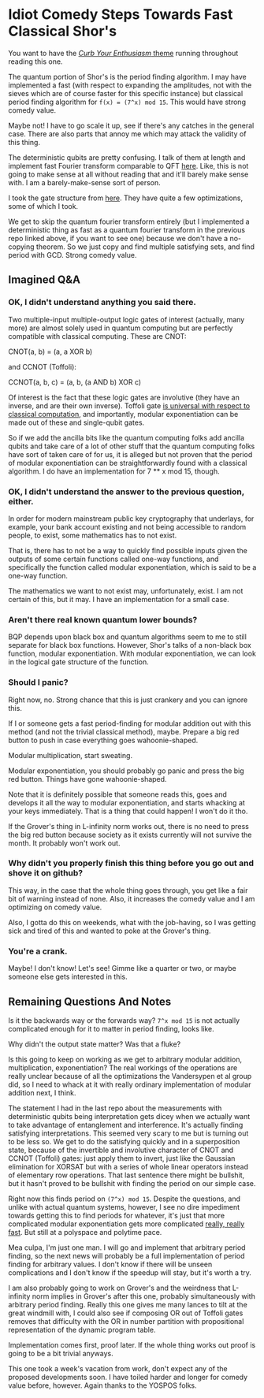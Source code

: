 Idiot Comedy Steps Towards Fast Classical Shor's
===

You want to have the [_Curb Your Enthusiasm_ theme](https://www.youtube.com/watch?v=Ag1o3koTLWM) running throughout reading this one.

The quantum portion of Shor's is the period finding algorithm. I may have implemented a fast (with respect to expanding the amplitudes, not with the sieves which are of course faster for this specific instance) but classical period finding algorithm for `f(x) = (7^x) mod 15`. This would have strong comedy value.

Maybe not! I have to go scale it up, see if there's any catches in the general case. There are also parts that annoy me which may attack the validity of this thing.

The deterministic qubits are pretty confusing. I talk of them at length and implement fast Fourier transform comparable to QFT [here](https://github.com/howonlee/deterministic-qubit). Like, this is not going to make sense at all without reading that and it'll barely make sense with. I am a barely-make-sense sort of person.

I took the gate structure from [here](https://arxiv.org/pdf/quant-ph/0112176.pdf). They have quite a few optimizations, some of which I took.

We get to skip the quantum fourier transform entirely (but I implemented a deterministic thing as fast as a quantum fourier transform in the previous repo linked above, if you want to see one) because we don't have a no-copying theorem. So we just copy and find multiple satisfying sets, and find period with GCD. Strong comedy value.

Imagined Q&A
---

### OK, I didn't understand anything you said there.

Two multiple-input multiple-output logic gates of interest (actually, many more) are almost solely used in quantum computing but are perfectly compatible with classical computing. These are CNOT:

CNOT(a, b) = (a, a XOR b)

and CCNOT (Toffoli):

CCNOT(a, b, c) = (a, b, (a AND b) XOR c)

Of interest is the fact that these logic gates are involutive (they have an inverse, and are their own inverse). Toffoli gate [is universal with respect to classical computation](https://en.wikipedia.org/wiki/Toffoli_gate#Universality_and_Toffoli_gate), and importantly, modular exponentiation can be made out of these and single-qubit gates.

So if we add the ancilla bits like the quantum computing folks add ancilla qubits and take care of a lot of other stuff that the quantum computing folks have sort of taken care of for us, it is alleged but not proven that the period of modular exponentiation can be straightforwardly found with a classical algorithm. I do have an implementation for 7 ** x mod 15, though.

### OK, I didn't understand the answer to the previous question, either.

In order for modern mainstream public key cryptography that underlays, for example, your bank account existing and not being accessible to random people, to exist, some mathematics has to not exist.

That is, there has to not be a way to quickly find possible inputs given the outputs of some certain functions called one-way functions, and specifically the function called modular exponentiation, which is said to be a one-way function.

The mathematics we want to not exist may, unfortunately, exist. I am not certain of this, but it may. I have an implementation for a small case.

### Aren't there real known quantum lower bounds?

BQP depends upon black box and quantum algorithms seem to me to still separate for black box functions. However, Shor's talks of a non-black box function, modular exponentiation. With modular exponentiation, we can look in the logical gate structure of the function.

### Should I panic?

Right now, no. Strong chance that this is just crankery and you can ignore this.

If I or someone gets a fast period-finding for modular addition out with this method (and not the trivial classical method), maybe. Prepare a big red button to push in case everything goes wahoonie-shaped.

Modular multiplication, start sweating.

Modular exponentiation, you should probably go panic and press the big red button. Things have gone wahoonie-shaped.

Note that it is definitely possible that someone reads this, goes and develops it all the way to modular exponentiation, and starts whacking at your keys immediately. That is a thing that could happen! I won't do it tho.

If the Grover's thing in L-infinity norm works out, there is no need to press the big red button because society as it exists currently will not survive the month. It probably won't work out.

### Why didn't you properly finish this thing before you go out and shove it on github?

This way, in the case that the whole thing goes through, you get like a fair bit of warning instead of none. Also, it increases the comedy value and I am optimizing on comedy value.

Also, I gotta do this on weekends, what with the job-having, so I was getting sick and tired of this and wanted to poke at the Grover's thing.

### You're a crank.

Maybe! I don't know! Let's see! Gimme like a quarter or two, or maybe someone else gets interested in this.

Remaining Questions And Notes
----

Is it the backwards way or the forwards way? `7^x mod 15` is not actually complicated enough for it to matter in period finding, looks like.

Why didn't the output state matter? Was that a fluke?

Is this going to keep on working as we get to arbitrary modular addition, multiplication, exponentiation? The real workings of the operations are really unclear because of all the optimizations the Vandersypen et al group did, so I need to whack at it with really ordinary implementation of modular addition next, I think.

The statement I had in the last repo about the measurements with deterministic qubits being interpretation gets dicey when we actually want to take advantage of entanglement and interference. It's actually finding satisfying interpretations. This seemed very scary to me but is turning out to be less so. We get to do the satisfying quickly and in a superposition state, because of the invertible and involutive character of CNOT and CCNOT (Toffoli) gates: just apply them to invert, just like the Gaussian elimination for XORSAT but with a series of whole linear operators instead of elementary row operations. That last sentence there might be bullshit, but it hasn't proved to be bullshit with finding the period on our simple case.

Right now this finds period on `(7^x) mod 15`. Despite the questions, and unlike with actual quantum systems, however, I see no dire impediment towards getting this to find periods for whatever, it's just that more complicated modular exponentiation gets more complicated [really, really fast](https://arxiv.org/pdf/1207.0511.pdf). But still at a polyspace and polytime pace.

Mea culpa, I'm just one man. I will go and implement that arbitrary period finding, so the next news will probably be a full implementation of period finding for arbitrary values. I don't know if there will be unseen complications and I don't know if the speedup will stay, but it's worth a try.

I am also probably going to work on Grover's and the weirdness that L-infinity norm implies in Grover's after this one, probably simultaneously with arbitrary period finding. Really this one gives me many lances to tilt at the great windmill with, I could also see if composing OR out of Toffoli gates removes that difficulty with the OR in number partition with propositional representation of the dynamic program table.

Implementation comes first, proof later. If the whole thing works out proof is going to be a bit trivial anyways.

This one took a week's vacation from work, don't expect any of the proposed developments soon. I have toiled harder and longer for comedy value before, however. Again thanks to the YOSPOS folks.
